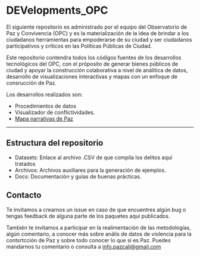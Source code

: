 # DEVelopments_OPC
El siguiente repositorio es administrado por el equipo del Observatorio de Paz y Convivencia (OPC) y es la materialización de la ídea de brindar a los ciudadanos herramientas para empoderarse de su ciudad y ser ciudadanos participativos y críticos en las Políticas Públicas de Ciudad.

Este repositorio contendra todos los códigos fuentes de los desarrollos tecnológicos del OPC, con el próposito de generar bienes públicos de ciudad y apoyar la construcción colaborativa a nivel de análitica de datos, desarrollo de visualizaciones interactivas y mapas con un enfoque de consrucción de Paz.

Los desarrollos realizados son:

- Procedimientos de datos
- Visualizador de conflictividades.  
- [Mapa narrativas de Paz](https://andres-ss25.github.io/webMapOPC_Narrativas_PAZ/)

_____________

## Estructura del repositorio

* Datasets: Enlace al archivo .CSV de que compila los delitos aquí tratados
* Archivos: Archivos auxiliares para la generación de ejemplos.
* Docs: Documentación y guías de buenas prácticas.

## Contacto

Te invitamos a crearnos un issue en caso de que encuentres algún bug o tengas feedback de alguna parte de los paquetes aquí publicados.

También te invitamos a participar en la realimentación de las metodologías, algún comentario, a conocer más sobre anális de datos de violencia para la contsrtcción de Paz y sobre todo conocer lo que sí es Paz. Puedes mandarnos tu comentario o consulta a info.pazcali@gmail.com

